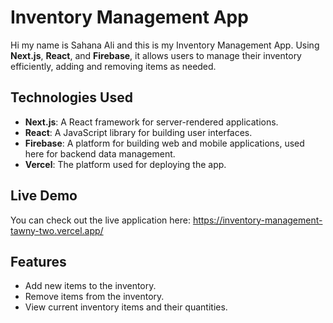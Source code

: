 # Inventory Management App
Hi my name is Sahana Ali and this is my Inventory Management App. 
Using **Next.js**, **React**, and **Firebase**, it allows users to manage their inventory efficiently, adding and removing items as needed.

## Technologies Used
- **Next.js**: A React framework for server-rendered applications.
- **React**: A JavaScript library for building user interfaces.
- **Firebase**: A platform for building web and mobile applications, used here for backend data management.
- **Vercel**: The platform used for deploying the app.

## Live Demo
You can check out the live application here: https://inventory-management-tawny-two.vercel.app/

## Features
- Add new items to the inventory.
- Remove items from the inventory.
- View current inventory items and their quantities.

